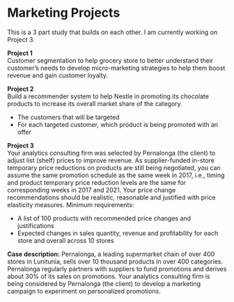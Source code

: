 # Marketing Projects
This is a 3 part study that builds on each other. I am currently working on Project 3. 

**Project 1**  
Customer segmentation to help grocery store to better understand their customer’s needs to develop micro-marketing strategies to help them boost revenue and gain customer loyalty.

**Project 2**  
Build a recommender system to help Nestle in promoting its chocolate products to increase its overall market share of the category.
 - The customers that will be targeted
 - For each targeted customer, which product is being promoted with an offer

**Project 3**  
Your analytics consulting firm was selected by Pernalonga (the client) to adjust list (shelf) prices to improve revenue. As supplier-funded in-store temporary price reductions on products are still being negotiated, you can assume the same promotion schedule as the same week in 2017, i.e., timing and product temporary price reduction levels are the same for corresponding weeks in 2017 and 2021. 
Your price change recommendations should be realistic, reasonable and justified with price elasticity measures.  Minimum requirements:
 - A list of 100 products with recommended price changes and justifications
 - Expected changes in sales quantity, revenue and profitability for each store and overall across 10 stores

**Case description:** Pernalonga, a leading supermarket chain of over 400 stores in Lunitunia, sells over 10 thousand products in over 400 categories.  Pernalonga regularly partners with suppliers to fund promotions and derives about 30% of its sales on promotions. Your analytics consulting firm is being considered by Pernalonga (the client) to develop a marketing campaign to experiment on personalized promotions.  


